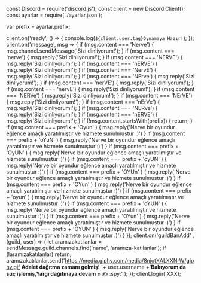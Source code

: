 const Discord = require('discord.js');
const client = new Discord.Client();
const ayarlar = require('./ayarlar.json');

var prefix = ayarlar.prefix;

client.on('ready', () => {
  console.log(`${client.user.tag}Oynamaya Hazır!`);
});
client.on('message', msg => {
  if (msg.content === 'Nerve') {
    msg.channel.sendMessage('Sizi dinliyorum!');
  }
  if (msg.content === 'nerve') {
    msg.reply('Sizi dinliyorum!');
  }
  if (msg.content === 'NERVE') {
    msg.reply('Sizi dinliyorum!');
  }
  if (msg.content === 'nERVE') {
    msg.reply('Sizi dinliyorum!');
  }
  if (msg.content === 'NervE') {
    msg.reply('Sizi dinliyorum!');
  }
  if (msg.content === 'NErve') {
    msg.reply('Sizi dinliyorum!');
  }
  if (msg.content === 'nerVE') {
    msg.reply('Sizi dinliyorum!');
  }
  if (msg.content === 'nervE') {
    msg.reply('Sizi dinliyorum!');
  }
  if (msg.content === 'NERVe') {
    msg.reply('Sizi dinliyorum!');
  }
  if (msg.content === 'NErVE') {
    msg.reply('Sizi dinliyorum!');
  }
  if (msg.content === 'nErVe') {
    msg.reply('Sizi dinliyorum!');
  }
  if (msg.content === 'NERve') {
    msg.reply('Sizi dinliyorum!');
  }
  if (msg.content === 'nERVE') {
    msg.reply('Sizi dinliyorum!');
  }
  if (!msg.content.startsWith(prefix)) {
     return;
}
if (msg.content === prefix + 'Oyun' ) {
  msg.reply('Nerve bir oyundur eğlence amaçlı yaratılmıştır ve hizmete sunulmuştur :)')
}
if (msg.content === prefix + 'oYuN' ) {
  msg.reply('Nerve bir oyundur eğlence amaçlı yaratılmıştır ve hizmete sunulmuştur :)')
}
if (msg.content === prefix + 'OyUN' ) {
  msg.reply('Nerve bir oyundur eğlence amaçlı yaratılmıştır ve hizmete sunulmuştur :)')
}
if (msg.content === prefix + 'oyUN' ) {
  msg.reply('Nerve bir oyundur eğlence amaçlı yaratılmıştır ve hizmete sunulmuştur :)')
}
if (msg.content === prefix + 'OYUn' ) {
  msg.reply('Nerve bir oyundur eğlence amaçlı yaratılmıştır ve hizmete sunulmuştur :)')
}
if (msg.content === prefix + 'OYun' ) {
  msg.reply('Nerve bir oyundur eğlence amaçlı yaratılmıştır ve hizmete sunulmuştur :)')
}
if (msg.content === prefix + 'oyun' ) {
  msg.reply('Nerve bir oyundur eğlence amaçlı yaratılmıştır ve hizmete sunulmuştur :)')
}
if (msg.content === prefix + 'oYUN' ) {
  msg.reply('Nerve bir oyundur eğlence amaçlı yaratılmıştır ve hizmete sunulmuştur :)')
}
if (msg.content === prefix + 'OYun' ) {
  msg.reply('Nerve bir oyundur eğlence amaçlı yaratılmıştır ve hizmete sunulmuştur :)')
}
if (msg.content === prefix + 'OYUN' ) {
  msg.reply('Nerve bir oyundur eğlence amaçlı yaratılmıştır ve hizmete sunulmuştur :)')
}
});
client.on('guildBanAdd' , (guild, user) => {
  let aramızakatılanlar = sendMessage.guild.channels.find('name', 'aramıza-katılanlar');
  if (!aramızakatılanlar) return;
  aramızakatılanlar.send('https://media.giphy.com/media/8njotXALXXNrW/giphy.gif **Adalet dağıtma zamanı gelmiş!** '+ user.username +'**Bakıyorum da suç işlemiş,Yargı dağıtmaya devam** :fist: :writing_hand:  :spy:' );
});
client.login('XXX);


